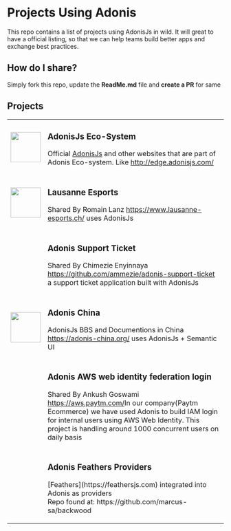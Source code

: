 # Projects Using Adonis

This repo contains a list of projects using AdonisJs in wild. It will great to have a official listing, so that we can help teams build better apps and exchange best practices.

## How do I share?

Simply fork this repo, update the **ReadMe.md** file and **create a PR** for same

## Projects

<table>
    <tr>
        <td><img src="http://res.cloudinary.com/adonisjs/image/upload/v1484932186/Github-Readme_mh3lqh.svg" width="70px"></td>
        <td>
            <h3>AdonisJs Eco-System</h3>
            <p> Official <a href="http://adonisjs.com">AdonisJs</a> and other websites that are part of Adonis Eco-system. Like <a href="http://edge.adonisjs.com/">http://edge.adonisjs.com/</a> </p>
        </td>
    </tr>
    <tr>
        <td>
            <img src="https://www.lausanne-esports.ch/images/logo.svg" width="70px" />
        </td>
        <td>
            <h3> Lausanne Esports </h3>
            <p> Shared By Romain Lanz <a href="https://www.lausanne-esports.ch/">https://www.lausanne-esports.ch/</a> uses AdonisJs </p>
        </td>
    </tr>
    <tr>
        <td width="70px"></td>
        <td>
            <h3>Adonis Support Ticket</h3>
            <p>Shared By Chimezie Enyinnaya <a href="https://github.com/ammezie/adonis-support-ticket">https://github.com/ammezie/adonis-support-ticket</a> a support ticket application built with AdonisJs</p>
        </td>
    </tr>
    <tr>
        <td>
            <img src="https://adonis-china.org/logo-china.png" width="70px" />
        </td>
        <td>
            <h3> Adonis China </h3>
            <p> AdonisJs BBS and Documentions in China <a href="https://adonis-china.org/">https://adonis-china.org/</a> uses AdonisJs + Semantic UI </p>
        </td>
    </tr>
    <tr>
        <td width="70px"></td>
        <td>
            <h3> Adonis AWS web identity federation login </h3>
            <p> Shared By Ankush Goswami <a href="https://aws.paytm.com/">https://aws.paytm.com/</a>In our company(Paytm Ecommerce) we have used Adonis to build IAM login for internal users using AWS Web Identity. This project is handling around 1000 concurrent users on daily basis </p>
        </td>
    </tr>
    <tr>
        <td width="70px"></td>
        <td>
            <h3> Adonis Feathers Providers </h3>
            <p> [Feathers](https://feathersjs.com) integrated into Adonis as providers<br /> Repo found at: https://github.com/marcus-sa/backwood</p>
        </td>
    </tr>

</table>
